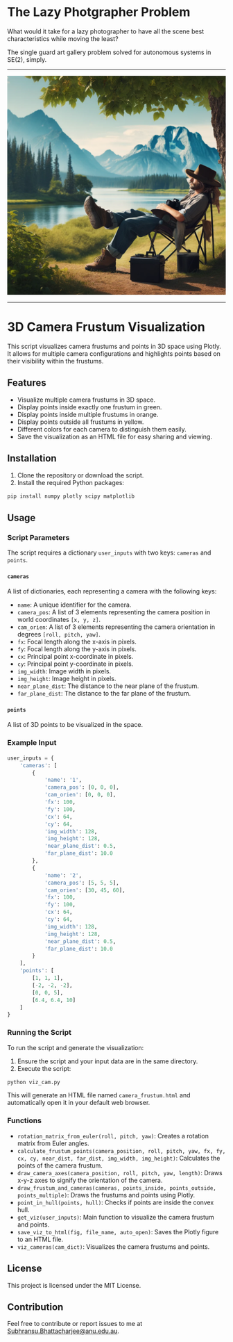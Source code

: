 # The Lazy Photgrapher Problem

What would it take for a lazy photographer to have all the scene best characteristics while moving the least?

The single guard art gallery problem solved for autonomous systems in SE(2), simply.

---
![A Lazy Photographer who has given up for us to find an optimal solution for him to adjust his pose to take the best image](./meta/image.webp)

---

# 3D Camera Frustum Visualization

This script visualizes camera frustums and points in 3D space using Plotly. It allows for multiple camera configurations and highlights points based on their visibility within the frustums.

## Features

- Visualize multiple camera frustums in 3D space.
- Display points inside exactly one frustum in green.
- Display points inside multiple frustums in orange.
- Display points outside all frustums in yellow.
- Different colors for each camera to distinguish them easily.
- Save the visualization as an HTML file for easy sharing and viewing.

## Installation

1. Clone the repository or download the script.
2. Install the required Python packages:

```sh
pip install numpy plotly scipy matplotlib
```

## Usage

### Script Parameters

The script requires a dictionary `user_inputs` with two keys: `cameras` and `points`.

#### `cameras`

A list of dictionaries, each representing a camera with the following keys:

- `name`: A unique identifier for the camera.
- `camera_pos`: A list of 3 elements representing the camera position in world coordinates `[x, y, z]`.
- `cam_orien`: A list of 3 elements representing the camera orientation in degrees `[roll, pitch, yaw]`.
- `fx`: Focal length along the x-axis in pixels.
- `fy`: Focal length along the y-axis in pixels.
- `cx`: Principal point x-coordinate in pixels.
- `cy`: Principal point y-coordinate in pixels.
- `img_width`: Image width in pixels.
- `img_height`: Image height in pixels.
- `near_plane_dist`: The distance to the near plane of the frustum.
- `far_plane_dist`: The distance to the far plane of the frustum.

#### `points`

A list of 3D points to be visualized in the space.

### Example Input

```python
user_inputs = {
    'cameras': [
        {
            'name': '1',
            'camera_pos': [0, 0, 0],
            'cam_orien': [0, 0, 0],
            'fx': 100,
            'fy': 100,
            'cx': 64,
            'cy': 64,
            'img_width': 128,
            'img_height': 128,
            'near_plane_dist': 0.5,
            'far_plane_dist': 10.0
        },
        {
            'name': '2',
            'camera_pos': [5, 5, 5],
            'cam_orien': [30, 45, 60],
            'fx': 100,
            'fy': 100,
            'cx': 64,
            'cy': 64,
            'img_width': 128,
            'img_height': 128,
            'near_plane_dist': 0.5,
            'far_plane_dist': 10.0
        }
    ],
    'points': [
        [1, 1, 1],
        [-2, -2, -2], 
        [0, 0, 5],
        [6.4, 6.4, 10]
    ]
}
```

### Running the Script

To run the script and generate the visualization:

1. Ensure the script and your input data are in the same directory.
2. Execute the script:

```sh
python viz_cam.py
```

This will generate an HTML file named `camera_frustum.html` and automatically open it in your default web browser.

### Functions

- `rotation_matrix_from_euler(roll, pitch, yaw)`: Creates a rotation matrix from Euler angles.
- `calculate_frustum_points(camera_position, roll, pitch, yaw, fx, fy, cx, cy, near_dist, far_dist, img_width, img_height)`: Calculates the points of the camera frustum.
- `draw_camera_axes(camera_position, roll, pitch, yaw, length)`: Draws x-y-z axes to signify the orientation of the camera.
- `draw_frustum_and_cameras(cameras, points_inside, points_outside, points_multiple)`: Draws the frustums and points using Plotly.
- `point_in_hull(points, hull)`: Checks if points are inside the convex hull.
- `get_viz(user_inputs)`: Main function to visualize the camera frustum and points.
- `save_viz_to_html(fig, file_name, auto_open)`: Saves the Plotly figure to an HTML file.
- `viz_cameras(cam_dict)`: Visualizes the camera frustums and points.

## License

This project is licensed under the MIT License.

## Contribution

Feel free to contribute or report issues to me at Subhransu.Bhattacharjee@anu.edu.au.
